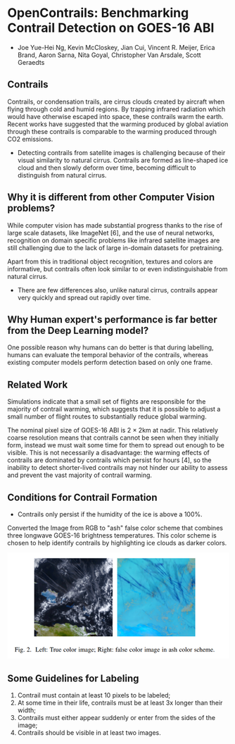 # OpenContrails: Benchmarking Contrail Detection on GOES-16 ABI

- Joe Yue-Hei Ng, Kevin McCloskey, Jian Cui, Vincent R. Meijer, Erica Brand, Aaron Sarna, Nita Goyal,
Christopher Van Arsdale, Scott Geraedts

## Contrails

Contrails, or condensation trails, are cirrus clouds created
by aircraft when flying through cold and humid regions. By
trapping infrared radiation which would have otherwise escaped into space, these contrails warm the earth. Recent works
have suggested that the warming produced by global aviation
through these contrails is comparable to the warming produced
through CO2 emissions. 

- Detecting contrails from satellite images is challenging
because of their visual similarity to natural cirrus. Contrails
are formed as line-shaped ice cloud and then slowly deform
over time, becoming difficult to distinguish from natural cirrus.


## Why it is different from other Computer Vision problems?

While computer vision has made substantial progress thanks to the rise of large scale datasets, like
ImageNet [6], and the use of neural networks, recognition on
domain specific problems like infrared satellite images are still challenging due to the lack of large in-domain datasets for pretraining.

Apart from this in traditional object recognition, textures and colors are informative, but contrails often look similar to or even indistinguishable from natural cirrus.

- There are few differences also, unlike natural cirrus, contrails appear very quickly and spread out rapidly over time.

## Why Human expert's performance is far better from the Deep Learning model?

One possible reason why humans can do better is that during labelling, humans can evaluate the temporal behavior of the contrails, whereas existing computer models perform detection based on only one frame.

## Related Work

Simulations indicate that a small set of flights are responsible for the majority of contrail warming, which suggests that it is possible to adjust a small number of flight routes to substantially reduce global warming.

The nominal pixel size of GOES-16 ABI is 2 × 2km at nadir. This relatively coarse resolution means that contrails cannot be seen when they initially form, instead we must wait some time for them to spread out enough to be visible. This is not necessarily a disadvantage: the warming effects of contrails are dominated by contrails which persist for hours [4], so the inability to detect shorter-lived contrails may not hinder our ability to assess and prevent the vast majority of contrail warming.

## Conditions for Contrail Formation

- Contrails only persist if the humidity of the ice is above a 100%.

Converted the Image from RGB to "ash" false color scheme that combines three longwave GOES-16 brightness
temperatures. This color scheme is chosen to help identify contrails by highlighting ice clouds as darker colors.

![Alt text](image.png)

## Some Guidelines for Labeling

1) Contrail must contain at least 10 pixels to be labeled;
2) At some time in their life, contrails must be at least 3x
longer than their width;
3) Contrails must either appear suddenly or enter from the
sides of the image;
4) Contrails should be visible in at least two images.

